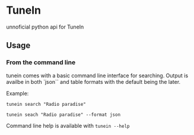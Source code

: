 # TuneIn

unnoficial python api for TuneIn

## Usage

### From the command line

tunein comes with a basic command line interface for searching. Output is availbe in both `json`` and table formats with the default being the later.

Example:

```
tunein search "Radio paradise"
```

```
tunein seach "Radio paradise" --format json
```

Command line help is available with `tunein --help`